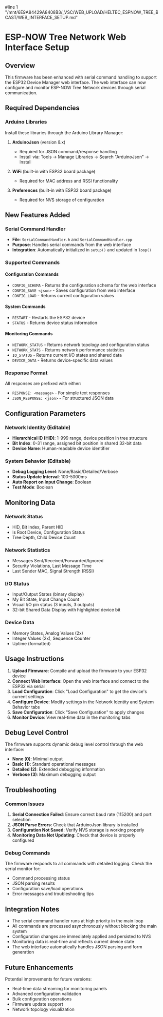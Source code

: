 #line 1 "/mnt/6E9A84429A8408B3/_VSC/WEB_UPLOAD/HELTEC_ESPNOW_TREE_BCAST/WEB_INTERFACE_SETUP.md"
# ESP-NOW Tree Network Web Interface Setup

## Overview
This firmware has been enhanced with serial command handling to support the ESP32 Device Manager web interface. The web interface can now configure and monitor ESP-NOW Tree Network devices through serial communication.

## Required Dependencies

### Arduino Libraries
Install these libraries through the Arduino Library Manager:

1. **ArduinoJson** (version 6.x)
   - Required for JSON command/response handling
   - Install via: Tools → Manage Libraries → Search "ArduinoJson" → Install

2. **WiFi** (built-in with ESP32 board package)
   - Required for MAC address and RSSI functionality

3. **Preferences** (built-in with ESP32 board package)
   - Required for NVS storage of configuration

## New Features Added

### Serial Command Handler
- **File**: `SerialCommandHandler.h` and `SerialCommandHandler.cpp`
- **Purpose**: Handles serial commands from the web interface
- **Integration**: Automatically initialized in `setup()` and updated in `loop()`

### Supported Commands

#### Configuration Commands
- `CONFIG_SCHEMA` - Returns the configuration schema for the web interface
- `CONFIG_SAVE <json>` - Saves configuration from web interface
- `CONFIG_LOAD` - Returns current configuration values

#### System Commands
- `RESTART` - Restarts the ESP32 device
- `STATUS` - Returns device status information

#### Monitoring Commands
- `NETWORK_STATUS` - Returns network topology and configuration status
- `NETWORK_STATS` - Returns network performance statistics
- `IO_STATUS` - Returns current I/O states and shared data
- `DEVICE_DATA` - Returns device-specific data values

### Response Format
All responses are prefixed with either:
- `RESPONSE: <message>` - For simple text responses
- `JSON_RESPONSE: <json>` - For structured JSON data

## Configuration Parameters

### Network Identity (Editable)
- **Hierarchical ID (HID)**: 1-999 range, device position in tree structure
- **Bit Index**: 0-31 range, assigned bit position in shared 32-bit data
- **Device Name**: Human-readable device identifier

### System Behavior (Editable)
- **Debug Logging Level**: None/Basic/Detailed/Verbose
- **Status Update Interval**: 100-5000ms
- **Auto Report on Input Change**: Boolean
- **Test Mode**: Boolean

## Monitoring Data

### Network Status
- HID, Bit Index, Parent HID
- Is Root Device, Configuration Status
- Tree Depth, Child Device Count

### Network Statistics
- Messages Sent/Received/Forwarded/Ignored
- Security Violations, Last Message Time
- Last Sender MAC, Signal Strength (RSSI)

### I/O Status
- Input/Output States (binary display)
- My Bit State, Input Change Count
- Visual I/O pin status (3 inputs, 3 outputs)
- 32-bit Shared Data Display with highlighted device bit

### Device Data
- Memory States, Analog Values (2x)
- Integer Values (2x), Sequence Counter
- Uptime (formatted)

## Usage Instructions

1. **Upload Firmware**: Compile and upload the firmware to your ESP32 device
2. **Connect Web Interface**: Open the web interface and connect to the ESP32 via serial
3. **Load Configuration**: Click "Load Configuration" to get the device's current settings
4. **Configure Device**: Modify settings in the Network Identity and System Behavior tabs
5. **Save Configuration**: Click "Save Configuration" to apply changes
6. **Monitor Device**: View real-time data in the monitoring tabs

## Debug Level Control

The firmware supports dynamic debug level control through the web interface:
- **None (0)**: Minimal output
- **Basic (1)**: Standard operational messages
- **Detailed (2)**: Extended debugging information
- **Verbose (3)**: Maximum debugging output

## Troubleshooting

### Common Issues
1. **Serial Connection Failed**: Ensure correct baud rate (115200) and port selection
2. **JSON Parse Errors**: Check that ArduinoJson library is installed
3. **Configuration Not Saved**: Verify NVS storage is working properly
4. **Monitoring Data Not Updating**: Check that device is properly configured

### Debug Commands
The firmware responds to all commands with detailed logging. Check the serial monitor for:
- Command processing status
- JSON parsing results
- Configuration save/load operations
- Error messages and troubleshooting tips

## Integration Notes

- The serial command handler runs at high priority in the main loop
- All commands are processed asynchronously without blocking the main system
- Configuration changes are immediately applied and persisted to NVS
- Monitoring data is real-time and reflects current device state
- The web interface automatically handles JSON parsing and form generation

## Future Enhancements

Potential improvements for future versions:
- Real-time data streaming for monitoring panels
- Advanced configuration validation
- Bulk configuration operations
- Firmware update support
- Network topology visualization 